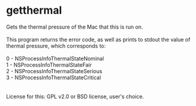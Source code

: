 # getthermal<br>
Gets the thermal pressure of the Mac that this is run on.</br>
</br>
This program returns the error code, as well as prints to stdout the value of thermal pressure, which corresponds to:</br>
</br>
0 - NSProcessInfoThermalStateNominal</br>
1 - NSProcessInfoThermalStateFair</br>
2 - NSProcessInfoThermalStateSerious</br>
3 - NSProcessInfoThermalStateCritical<br>
<br>
<br>License for this:  GPL v2.0 or BSD license, user's choice.
